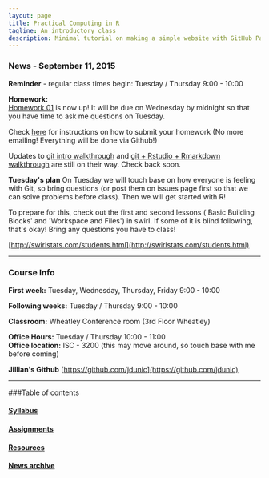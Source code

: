 ```yaml
---
layout: page
title: Practical Computing in R
tagline: An introductory class
description: Minimal tutorial on making a simple website with GitHub Pages
---
```


### News - September 11, 2015

**Reminder** - regular class times begin: Tuesday / Thursday 9:00 - 10:00  

**Homework:**  
[Homework 01](pages/homework_01.html) is now up! It will be due on Wednesday by midnight so that you have time to ask me questions on Tuesday.  

Check [here](pages/homework_submission.html) for instructions on how to submit your homework (No more emailing! Everything will be done via Github!)  

Updates to [git intro walkthrough](pages/01_introduction_to_git.html) and [git + Rstudio + Rmarkdown walkthrough](pages/02_introduction_to_Rstudio.html) are still on their way. Check back soon.  


**Tuesday's plan**
On Tuesday we will touch base on how everyone is feeling with Git, so bring questions (or post them on issues page first so that we can solve problems before class). Then we will get started with R!

To prepare for this, check out the first and second lessons ('Basic Building Blocks' and 'Workspace and Files') in swirl. If some of it is blind following, that's okay! Bring any questions you have to class!

[http://swirlstats.com/students.html](http://swirlstats.com/students.html)

------------------------------------------------------------------------------

### Course Info

**First week:** Tuesday, Wednesday, Thursday, Friday 9:00 - 10:00

**Following weeks:** Tuesday / Thursday 9:00 - 10:00

**Classroom:** Wheatley Conference room (3rd Floor Wheatley)

**Office Hours:** Tuesday / Thursday 10:00 - 11:00  
**Office location:** ISC - 3200 (this may move around, so touch base with me before coming)  

**Jillian's Github** [https://github.com/jdunic](https://github.com/jdunic)

------------------------------------------------------------------------------

###Table of contents

#### [Syllabus](pages/syllabus.html)

#### [Assignments](pages/assignments.html)

#### [Resources](pages/resources.html)

#### [News archive](pages/news_archive.html)



